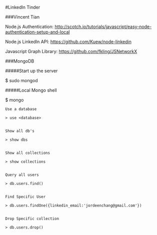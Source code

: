 #LinkedIn Tinder

###Vincent Tian

Node.js Authentication:
http://scotch.io/tutorials/javascript/easy-node-authentication-setup-and-local

Node.js LinkedIn API:
https://github.com/Kuew/node-linkedin

Javascript Graph Library:
https://github.com/fkling/JSNetworkX

###MongoDB


#####Start up the server

$ sudo mongod

#####Local Mongo shell

$ mongo


	Use a database

	> use <database>


	Show all db's

	> show dbs


	Show all collections

	> show collections


	Query all users

	> db.users.find()


	Find Specific User

	> db.users.findOne({linkedin_email:'jordeenchang@gmail.com'})


	Drop Specific collection

	> db.users.drop()
